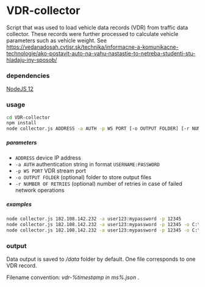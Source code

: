 # VDR-collector

Script that was used to load vehicle data records (VDR) from traffic data collector. These records were further processed to calculate vehicle parameters such as vehicle weight. See https://vedanadosah.cvtisr.sk/technika/informacne-a-komunikacne-technologie/ako-postavit-auto-na-vahu-nastastie-to-netreba-studenti-stu-hladaju-iny-sposob/

### dependencies

[NodeJS 12](https://nodejs.org/en/)

### usage

```bash
cd VDR-collector
npm install
node collector.js ADDRESS -a AUTH -p WS PORT [-o OUTPUT FOLDER] [-r NUMBER OF RETRIES]
```

##### parameters
* `ADDRESS` device IP address
* `-a AUTH` authentication string in format `USERNAME:PASSWORD`
* `-p WS PORT` VDR stream port
* `-o OUTPUT FOLDER` (optional) folder to store output files
* `-r NUMBER OF RETRIES` (optional) number of retries in case of failed network operations

##### examples

```bash
node collector.js 182.108.142.232 -a user123:mypassword -p 12345
node collector.js 182.108.142.232 -a user123:mypassword -p 12345 -o C:\Users\user123\Desktop\out
node collector.js 182.108.142.232 -a user123:mypassword -p 12345 -o C:\Users\user123\Desktop\out -r 5
```

### output
Data output is saved to */data* folder by default. One file corresponds to one VDR record.

Filename convention: *vdr-%timestamp in ms%.json* .
